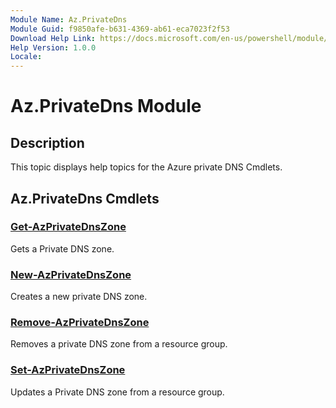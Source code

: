```yaml
---
Module Name: Az.PrivateDns
Module Guid: f9850afe-b631-4369-ab61-eca7023f2f53
Download Help Link: https://docs.microsoft.com/en-us/powershell/module/az.privatedns
Help Version: 1.0.0
Locale: 
---
```


# Az.PrivateDns Module
## Description
This topic displays help topics for the Azure private DNS Cmdlets.

## Az.PrivateDns Cmdlets
### [Get-AzPrivateDnsZone](Get-AzPrivateDnsZone.md)
Gets a Private DNS zone.

### [New-AzPrivateDnsZone](New-AzPrivateDnsZone.md)
Creates a new private DNS zone.

### [Remove-AzPrivateDnsZone](Remove-AzPrivateDnsZone.md)
Removes a private DNS zone from a resource group.

### [Set-AzPrivateDnsZone](Set-AzPrivateDnsZone.md)
Updates a Private DNS zone from a resource group.

